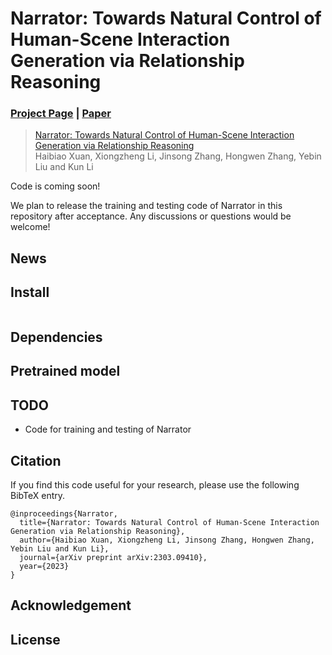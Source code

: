 # Narrator: Towards Natural Control of Human-Scene Interaction Generation via Relationship Reasoning




### [Project Page](https://haibiaoxuan.github.io/Narrator/) | [Paper](https://arxiv.org/pdf/2303.09410.pdf) 


> [Narrator: Towards Natural Control of Human-Scene Interaction Generation via Relationship Reasoning]()  
> Haibiao Xuan, Xiongzheng Li, Jinsong Zhang, Hongwen Zhang, Yebin Liu and Kun Li

Code is coming soon!

We plan to release the training and testing code of Narrator in this repository after acceptance. Any discussions or questions would be welcome!

## News

## Install

```
```

## Dependencies

## Pretrained model


## TODO

- Code for training and testing of Narrator


## Citation

If you find this code useful for your research, please use the following BibTeX entry.

```
@inproceedings{Narrator,
  title={Narrator: Towards Natural Control of Human-Scene Interaction Generation via Relationship Reasoning},
  author={Haibiao Xuan, Xiongzheng Li, Jinsong Zhang, Hongwen Zhang, Yebin Liu and Kun Li},
  journal={arXiv preprint arXiv:2303.09410},
  year={2023}
}
```

## Acknowledgement

## License
